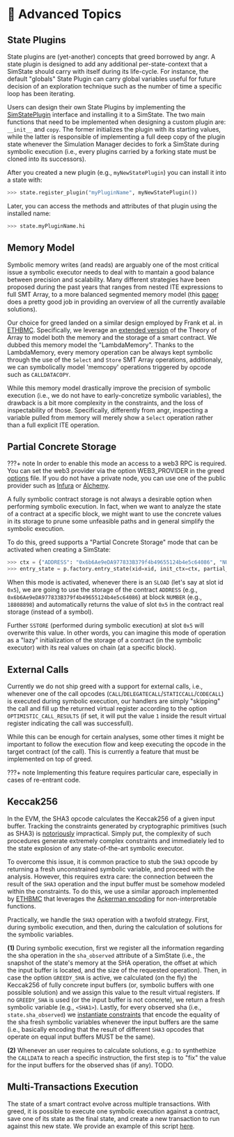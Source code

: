 # 🚀 Advanced Topics


## State Plugins

State plugins are (yet-another) concepts that greed borrowed by angr.
A state plugin is designed to add any additional per-state-context that a SimState should carry with itself during its life-cycle.
For instance, the default "globals" State Plugin can carry global variables useful for future decision of an exploration technique such as the number of time a specific loop has been iterating.

Users can design their own State Plugins by implementing the [SimStatePlugin](https://github.com/ucsb-seclab/greed/blob/main/greed/state_plugins/plugin.py) interface and installing it to a SimState.
The two main functions that need to be implemented when designing a custom plugin are: `__init__` and `copy`.
The former initializes the plugin with its starting values, while the latter is responsible of implementing a full deep copy of the plugin state whenever the Simulation Manager decides to fork a SimState during symbolic execution (i.e., every plugins carried by a forking state must be cloned into its successors).

After you created a new plugin (e.g., `myNewStatePlugin`) you can install it into a state with:

```python
>>> state.register_plugin("myPluginName", myNewStatePlugin())
```

Later, you can access the methods and attributes of that plugin using the installed name:

```python
>>> state.myPluginName.hi
```

## Memory Model

Symbolic memory writes (and reads) are arguably one of the most critical issue a symbolic executor needs to deal with to mantain a good balance between precision and scalability.
Many different strategies have been proposed during the past years that ranges from nested ITE expressions to full SMT Array, to a more balanced segmented memory model (this [paper](https://www.diag.uniroma1.it/~delia/papers/svtr19.pdf) does a pretty good job in providing an overview of all the currently available solutions).

Our choice for greed landed on a similar design employed by Frank et al. in [ETHBMC](https://www.usenix.org/system/files/sec20fall_frank_prepub_0.pdf). Specifically, we leverage an [extended version](https://llbmc.org/files/papers/VSTTE13.pdf) of the Theory of Array to model both the memory and the storage of a smart contract. We dubbed this memory model the "LambdaMemory".
Thanks to the LambdaMemory, every memory operation can be always kept symbolic through the use of the `Select` and `Store` SMT Array operations, additionaly, we can symbolically model 'memcopy' operations triggered by opcode such as `CALLDATACOPY`.

While this memory model drastically improve the precision of symbolic execution (i.e., we do not have to early-concretize symbolic variables), the drawback is a bit more complexity in the constraints, and the loss of inspectability of those.
Specifically, differently from angr, inspecting a variable pulled from memory will merely show a `Select` operation rather than a full explicit ITE operation.

## Partial Concrete Storage

???+ note
       In order to enable this mode an access to a web3 RPC is required. You can set the web3 provider via the option WEB3_PROVIDER in the greed [options](https://github.com/ucsb-seclab/greed/blob/main/greed/options.py#L12) file.
       If you do not have a private node, you can use one of the public provider such as [Infura](https://www.infura.io/) or [Alchemy](https://www.alchemy.com/).

A fully symbolic contract storage is not always a desirable option when performing symbolic execution.
In fact, when we want to analyze the state of a contract at a specific block, we might want to use the concrete values in its storage to prune some unfeasible paths and in general simplify the symbolic execution.

To do this, greed supports a "Partial Concrete Storage" mode that can be activated when creating a SimState:

```python
>>> ctx = {"ADDRESS": "0x6b6Ae9eDA977833B379f4b49655124b4e5c64086", "NUMBER": 18808898}
>>> entry_state = p.factory.entry_state(xid=xid, init_ctx=ctx, partial_concrete_storage=True)
```

When this mode is activated, whenever there is an `SLOAD` (let's say at slot id `0x5`), we are going to use the storage of the contract `ADDRESS` (e.g., `0x6b6Ae9eDA977833B379f4b49655124b4e5c64086`) at block `NUMBER` (e.g., `18808898`) and automatically returns the value of slot `0x5` in the contract real storage (instead of a symbol).

Further `SSTORE` (performed during symbolic execution) at slot `0x5` will overwrite this value. In other words, you can imagine this mode of operation as a "lazy" initialization of the storage of a contract (in the symbolic executor) with its real values on chain (at a specific block).

## External Calls

Currently we do not ship greed with a support for external calls, i.e., whenever one of the call opcodes (`CALL`/`DELEGATECALL`/`STATICCALL`/`CODECALL`) is executed during symbolic execution, our handlers are simply "skipping" the call and fill up the returned virtual register according to the option `OPTIMISTIC_CALL_RESULTS` (if set, it will put the value `1` inside the result virtual register indicating the call was successfull).

While this can be enough for certain analyses, some other times it might be important to follow the execution flow and keep executing the opcode in the target contract (of the call). This is currently a feature that must be implemented on top of greed.

???+ note
       Implementing this feature requires particular care, especially in cases of re-entrant code.


## Keccak256

In the EVM, the SHA3 opcode calculates the Keccak256 of a given input buffer.
Tracking the constraints generated by cryptographic primitives (such as SHA3) is [notoriously](https://link.springer.com/chapter/10.1007/978-3-642-19125-1_5) impractical. Simply put, the complexity of such procedures generate extremely complex constraints and immediately led to the state explosion of any state-of-the-art symbolic executor.

To overcome this issue, it is common practice to stub the `SHA3` opcode by returning a fresh unconstrained symbolic variable, and proceed with the analysis. However, this requires extra care: the connection between the result of the `SHA3` operation and the input buffer must be somehow modeled within the constraints.
To do this, we use a similar approach implemented by [ETHBMC](https://www.usenix.org/system/files/sec20fall_frank_prepub_0.pdf) that leverages the [Ackerman encoding](https://pdfs.semanticscholar.org/e4ac/6d84bd12069af44310c4e2816d6d9fc18d9e.pdf) for non-interpretable functions.

Practically, we handle the `SHA3` operation with a twofold strategy. First, during symbolic execution, and then, during the calculation of solutions for the symbolic variables.

**(1)** During symbolic execution, first we register all the information regarding the sha operation in the `sha_observed` attribute of a SimState (i.e., the snapshot of the state's memory at the SHA operation, the offset at which the input buffer is located, and the size of the requested operation). Then, in case the option `GREEDY_SHA` is active, we calculated (on the fly) the Keccak256 of fully concrete input buffers (or, symbolic buffers with one possible solution) and we assign this value to the result virtual registers. If no `GREEDY_SHA` is used  (or the input buffer is not concrete), we return a fresh symbolic variable (e.g., `<SHA1>`). Lastly, for every observed sha (i.e., `state.sha_observed`) we [instantiate constraints](https://github.com/ucsb-seclab/greed/blob/main/greed/sha3.py#L44) that encode the equality of the sha fresh symbolic variables whenever the input buffers are the same (i.e., basically encoding that the result of different `SHA3` opcodes that operate on equal input buffers MUST be the same). 

**(2)** Whenever an user requires to calculate solutions, e.g.: to synthethize the `CALLDATA` to reach a specific instruction, the first step is to "fix" the value for the input buffers for the observed shas (if any). TODO.

## Multi-Transactions Execution

The state of a smart contract evolve across multiple transactions.
With greed, it is possible to execute one symbolic execution against a contract, save one of its state as the final state, and create a new transaction to run against this new state.
We provide an example of this script [here]().




